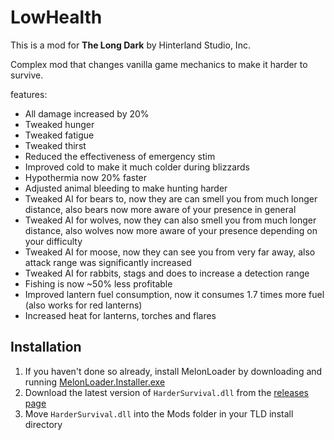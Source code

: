 # LowHealth

This is a mod for **The Long Dark** by Hinterland Studio, Inc.

Complex mod that changes vanilla game mechanics to make it harder to survive.

features:

- All damage increased by 20%
- Tweaked hunger
- Tweaked fatigue
- Tweaked thirst
- Reduced the effectiveness of emergency stim
- Improved cold to make it much colder during blizzards
- Hypothermia now 20% faster
- Adjusted animal bleeding to make hunting harder
- Tweaked AI for bears to, now they are can smell you from much longer distance, also bears now more aware of your presence in general
- Tweaked AI for wolves, now they can also smell you from much longer distance, also wolves now more aware of your presence depending on your difficulty
- Tweaked AI for moose, now they can see you from very far away, also attack range was significantly increased
- Tweaked AI for rabbits, stags and does to increase a detection range
- Fishing is now ~50% less profitable 
- Improved lantern fuel consumption, now it consumes 1.7 times more fuel (also works for red lanterns)
- Increased heat for lanterns, torches and flares

## Installation

1. If you haven't done so already, install MelonLoader by downloading and running [MelonLoader.Installer.exe](https://github.com/HerpDerpinstine/MelonLoader/releases/latest/download/MelonLoader.Installer.exe)
2. Download the latest version of `HarderSurvival.dll` from the [releases page](https://github.com/WillWunderhorn/HarderSurvival/releases/tag/Latest)
3. Move `HarderSurvival.dll` into the Mods folder in your TLD install directory

